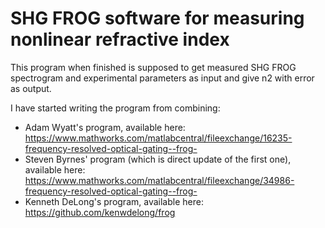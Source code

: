 # SHG FROG software for measuring nonlinear refractive index

This program when finished is supposed to get measured SHG FROG spectrogram and experimental parameters as input and give n2 with error as output.

I have started writing the program from combining:

- Adam Wyatt's program, available here: https://www.mathworks.com/matlabcentral/fileexchange/16235-frequency-resolved-optical-gating--frog-
- Steven Byrnes' program (which is direct update of the first one), available here: https://www.mathworks.com/matlabcentral/fileexchange/34986-frequency-resolved-optical-gating--frog-
- Kenneth DeLong's program, available here: https://github.com/kenwdelong/frog

